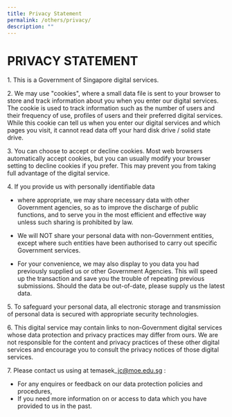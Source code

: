 ```yaml
---
title: Privacy Statement
permalink: /others/privacy/
description: ""
---
```


# PRIVACY STATEMENT

1\.  This is a Government of Singapore digital services.  
    
2\.  We may use "cookies", where a small data file is sent to your browser to store and track information about you when you enter our digital services. The cookie is used to track information such as the number of users and their frequency of use, profiles of users and their preferred digital services. While this cookie can tell us when you enter our digital services and which pages you visit, it cannot read data off your hard disk drive / solid state drive.
 
3\.  You can choose to accept or decline cookies. Most web browsers automatically accept cookies, but you can usually modify your browser setting to decline cookies if you prefer. This may prevent you from taking full advantage of the digital service.
    
4\.  If you provide us with personally identifiable data  

*   where appropriate, we may share necessary data with other Government agencies, so as to improve the discharge of public functions, and to serve you in the most efficient and effective way unless such sharing is prohibited by law.  
      
    
*   We will NOT share your personal data with non-Government entities, except where such entities have been authorised to carry out specific Government services.  
      
    
*   For your convenience, we may also display to you data you had previously supplied us or other Government Agencies. This will speed up the transaction and save you the trouble of repeating previous submissions. Should the data be out-of-date, please supply us the latest data.  
      
    

5\.  To safeguard your personal data, all electronic storage and transmission of personal data is secured with appropriate security technologies.  
      
    
6\.  This digital service may contain links to non-Government digital services whose data protection and privacy practices may differ from ours. We are not responsible for the content and privacy practices of these other digital services and encourage you to consult the privacy notices of those digital services.  
      
    
7\.  Please contact us using at temasek\_jc@moe.edu.sg : 

*   For any enquires or feedback on our data protection policies and procedures,
*   If you need more information on or access to data which you have provided to us in the past.